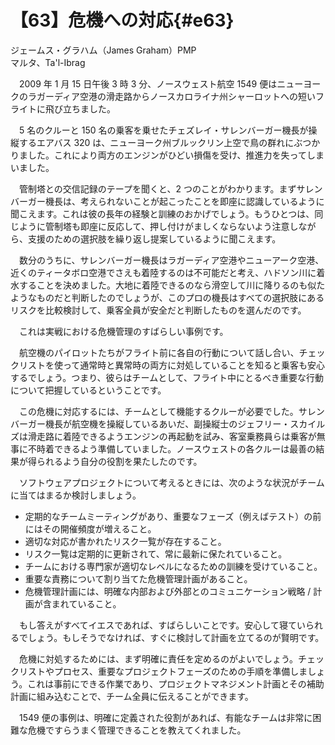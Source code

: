 # 【63】危機への対応{#e63}

<div class="author">ジェームス・グラハム（James Graham）<span class="author_title">PMP</span></div>
<div class="author_address">マルタ、Ta'l-Ibrag</div>

　2009 年 1 月 15 日午後 3 時 3 分、ノースウェスト航空 1549 便はニューヨークのラガーディア空港の滑走路からノースカロライナ州シャーロットへの短いフライトに飛び立ちました。

　5 名のクルーと 150 名の乗客を乗せたチェズレイ・サレンバーガー機長が操縦するエアバス 320 は、ニューヨーク州ブルックリン上空で鳥の群れにぶつかりました。これにより両方のエンジンがひどい損傷を受け、推進力を失ってしまいました。

　管制塔との交信記録のテープを聞くと、2 つのことがわかります。まずサレンバーガー機長は、考えられないことが起こったことを即座に認識しているように聞こえます。これは彼の長年の経験と訓練のおかげでしょう。もうひとつは、同じように管制塔も即座に反応して、押し付けがましくならないよう注意しながら、支援のための選択肢を繰り返し提案しているように聞こえます。

　数分のうちに、サレンバーガー機長はラガーディア空港やニューアーク空港、近くのティータボロ空港でさえも着陸するのは不可能だと考え、ハドソン川に着水することを決めました。大地に着陸できるのなら滑空して川に降りるのも似たようなものだと判断したのでしょうが、このプロの機長はすべての選択肢にあるリスクを比較検討して、乗客全員が安全だと判断したものを選んだのです。

　これは実戦における危機管理のすばらしい事例です。

　航空機のパイロットたちがフライト前に各自の行動について話し合い、チェックリストを使って通常時と異常時の両方に対処していることを知ると乗客も安心するでしょう。つまり、彼らはチームとして、フライト中にとるべき重要な行動について把握しているということです。

　この危機に対応するには、チームとして機能するクルーが必要でした。サレンバーガー機長が航空機を操縦しているあいだ、副操縦士のジェフリー・スカイルズは滑走路に着陸できるようエンジンの再起動を試み、客室乗務員らは乗客が無事に不時着できるよう準備していました。ノースウェストの各クルーは最善の結果が得られるよう自分の役割を果たしたのです。

　ソフトウェアプロジェクトについて考えるときには、次のような状況がチームに当てはまるか検討しましょう。

* 定期的なチームミーティングがあり、重要なフェーズ（例えばテスト）の前にはその開催頻度が増えること。
* 適切な対応が書かれたリスク一覧が存在すること。
* リスク一覧は定期的に更新されて、常に最新に保たれていること。
* チームにおける専門家が適切なレベルになるための訓練を受けていること。
* 重要な責務について割り当てた危機管理計画があること。
* 危機管理計画には、明確な内部および外部とのコミュニケーション戦略 / 計画が含まれていること。

　もし答えがすべてイエスであれば、すばらしいことです。安心して寝ていられるでしょう。もしそうでなければ、すぐに検討して計画を立てるのが賢明です。

　危機に対処するためには、まず明確に責任を定めるのがよいでしょう。チェックリストやプロセス、重要なプロジェクトフェーズのための手順を準備しましょう。これは事前にできる作業であり、プロジェクトマネジメント計画とその補助計画に組み込むことで、チーム全員に伝えることができます。

　1549 便の事例は、明確に定義された役割があれば、有能なチームは非常に困難な危機ですらうまく管理できることを教えてくれました。
